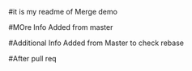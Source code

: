 #it is my readme of Merge demo

#MOre Info Added from master

#Additional Info Added from Master to check rebase

#After pull req